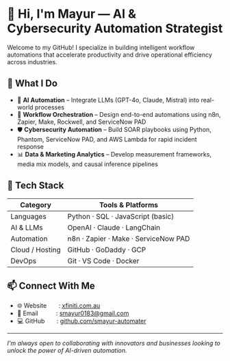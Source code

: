 # 👋 Hi, I'm Mayur — AI & Cybersecurity Automation Strategist

Welcome to my GitHub! I specialize in building intelligent workflow automations that accelerate productivity and drive operational efficiency across industries.

## 🚀 What I Do
- 🤖 **AI Automation** – Integrate LLMs (GPT-4o, Claude, Mistral) into real-world processes  
- 🔄 **Workflow Orchestration** – Design end-to-end automations using n8n, Zapier, Make, Rockwell, and ServiceNow PAD  
- 🛡️ **Cybersecurity Automation** – Build SOAR playbooks using Python, Phantom, ServiceNow PAD, and AWS Lambda for rapid incident response  
- 📊 **Data & Marketing Analytics** – Develop measurement frameworks, media mix models, and causal inference pipelines

## 🧰 Tech Stack
| Category | Tools & Platforms |
|----------|-------------------|
| Languages | Python · SQL · JavaScript (basic) |
| AI & LLMs | OpenAI · Claude · LangChain |
| Automation | n8n · Zapier · Make · ServiceNow PAD |
| Cloud / Hosting | GitHub · GoDaddy · GCP |
| DevOps | Git · VS Code · Docker |

## 📫 Connect With Me
- 🌐 Website  : [xfiniti.com.au](https://www.xfiniti.com.au)  
- 📧 Email   : smayur0183@gmail.com  
- 💻 GitHub  : [github.com/smayur-automater](https://github.com/smayur-automater)

---

_I'm always open to collaborating with innovators and businesses looking to unlock the power of AI-driven automation._
